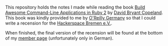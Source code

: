 This repository holds the notes I made while reading the book 
[Build Awesome Command-Line Applications in Ruby 2](http://pragprog.com/book/dccar2/build-awesome-command-line-applications-in-ruby-2)
by [David Bryant Copeland](http://www.naildrivin5.com/). This book was kindly
provided to me by [O'Reilly Germany](http://www.oreilly.de/) so that I could write a
recension for the [Hackerspace
Bremen e.V.](https://www.hackerspace-bremen.de://www.hackerspace-bremen.de/). 

When finished, the final version of the recension will be found at the bottom
of my [member page](https://www.hackerspace-bremen.de/author/pygospa/) (unfortunately only in German).


